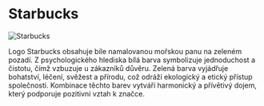 # Starbucks
![Starbucks](https://upload.wikimedia.org/wikipedia/en/thumb/d/d3/Starbucks_Corporation_Logo_2011.svg/1200px-Starbucks_Corporation_Logo_2011.svg.png)

Logo Starbucks obsahuje bíle namalovanou mořskou panu na zeleném pozadí. Z psychologického hlediska bílá barva symbolizuje jednoduchost a čistotu, čímž vzbuzuje u zákazníků důvěru. Zelená barva vyjádřuje bohatství, léčení, svěžest a přírodu, což odráží ekologický a etický přístup společnosti. Kombinace těchto barev vytváří harmonický a přívětivý dojem, který podporuje pozitivní vztah k značce.
